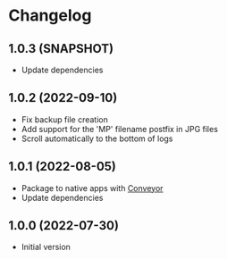 # Changelog

## 1.0.3 (SNAPSHOT)

- Update dependencies

## 1.0.2 (2022-09-10)

- Fix backup file creation
- Add support for the 'MP' filename postfix in JPG files
- Scroll automatically to the bottom of logs

## 1.0.1 (2022-08-05)

- Package to native apps with [Conveyor](https://www.hydraulic.software)
- Update dependencies

## 1.0.0 (2022-07-30)

- Initial version
